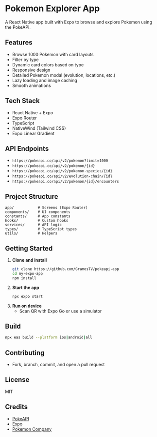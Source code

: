 # Pokemon Explorer App

A React Native app built with Expo to browse and explore Pokemon using the PokeAPI.

## Features

- Browse 1000 Pokemon with card layouts
- Filter by type
- Dynamic card colors based on type
- Responsive design
- Detailed Pokemon modal (evolution, locations, etc.)
- Lazy loading and image caching
- Smooth animations

## Tech Stack

- React Native + Expo
- Expo Router
- TypeScript
- NativeWind (Tailwind CSS)
- Expo Linear Gradient

## API Endpoints

- `https://pokeapi.co/api/v2/pokemon?limit=1000`
- `https://pokeapi.co/api/v2/pokemon/{id}`
- `https://pokeapi.co/api/v2/pokemon-species/{id}`
- `https://pokeapi.co/api/v2/evolution-chain/{id}`
- `https://pokeapi.co/api/v2/pokemon/{id}/encounters`

## Project Structure

```
app/           # Screens (Expo Router)
components/    # UI components
constants/     # App constants
hooks/         # Custom hooks
services/      # API logic
types/         # TypeScript types
utils/         # Helpers
```

## Getting Started

1. **Clone and install**
   ```bash
   git clone https://github.com/GramosTV/pokeapi-app
   cd my-expo-app
   npm install
   ```
2. **Start the app**
   ```bash
   npx expo start
   ```
3. **Run on device**
   - Scan QR with Expo Go or use a simulator

## Build

```bash
npx eas build --platform ios|android|all
```

## Contributing

- Fork, branch, commit, and open a pull request

## License

MIT

## Credits

- [PokeAPI](https://pokeapi.co/)
- [Expo](https://expo.dev/)
- [Pokemon Company](https://www.pokemon.com/)
